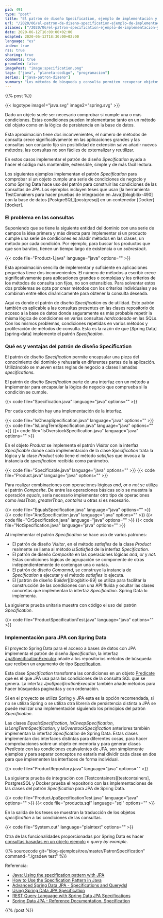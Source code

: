 ```yaml
---
pid: 491
type: "post"
title: "El patrón de diseño Specification, ejemplo de implementación y uso en JPA con Spring Data"
url: "/2020/06/el-patron-de-diseno-specification-ejemplo-de-implementacion-y-uso-en-jpa-con-spring-data/"
aliases: ["/2020/06/el-patron-specification-ejemplo-de-implementacion-y-uso-en-jpa-con-spring-data/"]
date: 2020-06-12T16:00:00+02:00
udapted: 2020-06-12T18:30:00+02:00
language: "es"
index: true
rss: true
sharing: true
comments: true
promoted: false
imagePost: "image:specification.png"
tags: ["java", "planeta-codigo", "programacion"]
series: ["java-patron-diseno"]
summary: "Los métodos de búsqueda y consulta permiten recuperar objetos de las bases de datos según los criterios deseados. Dependiendo del tamaño de la aplicación y sus casos de uso el número de consultas será más o menos grande. Con un número de consultas grande estas se vuelven complejas de mantener y generan duplicación de lógica de negocio. Para simplificar el mantenimiento de un número grande de consultas y evitar duplicidad de lógica de negocio una solución es implementar el patrón de diseño _Specification_."
---
```


{{% post %}}

{{< logotype image1="java.svg" image2="spring.svg" >}}

Dado un objeto suele ser necesario comprobar si cumple una o más condiciones. Estas condiciones pueden implementarse tanto en un método del objeto como en la lógica de persistencia en la base de datos.

Esta aproximación tiene dos inconvenientes, el número de métodos de consulta crece significativamente en las aplicaciones grandes y las consultas son conjunto fijo sin posibilidad de extensión salvo añadir nuevos métodos, las consultas no son fáciles de externalizar y reutilizar.

En estos casos implementar el patrón de diseño _Specification_ ayuda a hacer el código más mantenible, extensible, simple y de más fácil lectura.

Los siguientes ejemplos implementan el patrón _Specification_ para comprobar si un objeto cumple una serie de condiciones de negocio y como Spring Data hace uso del patrón para construir las condiciones de las consultas de JPA. Los ejemplos incluyen teses que usan [la herramienta TestConainers para hacer pruebas de integración en Java][blogbitix-490] con la base de datos [PostgreSQL][postgresql] en un contenedor [Docker][docker].

### El problema en las consultas

Suponiendo que se tiene la siguiente entidad del dominio con una serie de campos la idea primera y más directa para implementar si un producto cumple una serie de condiciones es añadir métodos en las clases, un método por cada condición. Por ejemplo, para buscar los productos que que son baratos, tienen un tiempo largo de existencia o un _sobrestock_.

{{< code file="Product-1.java" language="java" options="" >}}

Esta aproximación sencilla de implementar y suficiente en aplicaciones pequeñas tiene dos inconvenientes. El número de métodos a escribir crece significativamente para aplicaciones grandes o complejas y los criterios de los métodos de consulta son fijos, no son extensibles. Para solventar estos dos problemas se opta por crear métodos con los criterios individuales y se combinan entre ellos dinámicamente para obtener la consulta deseada.

Aquí es donde el patrón  de diseño _Specification_ es de utilidad. Este patrón también es aplicable a las consultas presentes en las clases repositorio de acceso a la base de datos donde seguramente es más probable repetir la misma lógica de condiciones en varias consultas _hardcodeado_ en las SQLs. Con los mismos problemas, condiciones repetidas en varios métodos y proliferación de métodos de consulta. Esta es la razón de que [Spring Data][spring-data] implemente el patrón _Specification_.

### Qué es y ventajas del patrón de diseño Specification

El patrón de diseño _Specification_ permite encapsular una pieza del conocimiento del dominio y rehusarla en diferentes partes de la aplicación. Utilizándolo se mueven estas reglas de negocio a clases llamadas _specifications_.

El patrón de diseño _Specification_ parte de una interfaz con un método a implementar para encapsular la lógica de negocio que comprueba si la condición se cumple.

{{< code file="Specification.java" language="java" options="" >}}

Por cada condición hay una implementación de la interfaz.

{{< code file="IsCheapSpecification.java" language="java" options="" >}}
{{< code file="IsLongTermSpecification.java" language="java" options="" >}}
{{< code file="IsOverstockSpecification.java" language="java" options="" >}}

En el objeto _Product_ se implementa el patrón _Visitor_ con la interfaz _Specificable_ donde cada implementación de la clase _Specification_ trata la lógica y la clase _Product_ solo tiene el método _satisfies_ que invoca a la instancia de _specification_ recibida como parámetro.

{{< code file="Specificable.java" language="java" options="" >}}
{{< code file="Product.java" language="java" options="" >}}

Para realizar combinaciones con operaciones lógicas _and_, _or_ o _not_ se utiliza el patrón _Composite_. De entre las operaciones básicas solo se muestra la operación _equals_, sería necesario implementar otro tipo de operaciones como _lessThan_, _greaterThan_, _contains_ u otras si es necesario.

{{< code file="EqualsSpecification.java" language="java" options="" >}}
{{< code file="AndSpecification.java" language="java" options="" >}}
{{< code file="OrSpecification.java" language="java" options="" >}}
{{< code file="NotSpecification.java" language="java" options="" >}}

Al implementar el patrón _Specification_ se hace uso de varios patrones:

* El patrón de diseño _Visitor_, en el método _satisfies_ de la clase _Product_ realmente se llama al método _isSatisfied_ de la interfaz _Specification_.
* El patrón de diseño _Composite_ en las operaciones lógicas _and_, _or_ y _not_. Estas condiciones lógicas de agrupación se componente de otras independientemente de contengan una o varias.
* El patrón de diseño _Comamnd_, se construye la instancia de _Specification_ a ejecutar y el método _satisfies_ lo ejecuta.
* El [patrón de diseño _Builder_][blogbitix-99] se utiliza para facilitar la construcción de las condiciones con una API fluida y ocultar las clases concretas que implementan la interfaz _Specification_. Spring Data lo implementa.

La siguiente prueba unitaria muestra con código el uso del patrón _Specification_.

{{< code file="ProductSpecificationTest.java" language="java" options="" >}}

### Implementación para JPA con Spring Data

El proyecto Spring Data para el acceso a bases de datos con JPA implementa el patrón de diseño _Specification_, la interfaz [JpaSpecificationExecutor](https://docs.spring.io/spring-data/jpa/docs/current/api/org/springframework/data/jpa/repository/JpaSpecificationExecutor.html) añade a los repositorios métodos de búsqueda que reciben un argumento de tipo [Specification](https://docs.spring.io/spring-data/jpa/docs/current/api/org/springframework/data/jpa/domain/Specification.html).

Esta clase _Specification_ transforma las condiciones en un objeto [Predicate](javaee8:javax/persistence/criteria/Predicate.html) que es el que JPA usa para las condiciones de la consulta SQL que se genera. La interfaz _JpaSpecificationExecutor_ también añade métodos para hacer búsquedas paginadas y con ordenación.

Si en el proyecto se utiliza Spring y JPA esta es la opción recomendada, si no se utiliza Spring o se utiliza otra librería de persistencia distinta a JPA se puede realizar una implementación siguiendo los principios del patrón _Specification_.

Las clases _EqualsSpecification_, _IsCheapSpecification_, _IsLongTermSpecification_, y _IsOverstockSpecification_ anteriores también implementan la interfaz _Specification_ de Spring Data. Estas clases implementan dos interfaces distintas para diferentes cosas, para hacer comprobaciones sobre un objeto en memoria y para generar clases _Predicate_ con las condiciones equivalentes de JPA, son símplemente ejemplos y para separar conceptos no estaría mal dividir cada clase en dos para que implementen las interfaces de forma individual.

{{< code file="ProductRepository.java" language="java" options="" >}}

La siguiente prueba de integración con [Testcontainers][testcontainers], PostgresSQL y Docker prueba el repositorio con las implementaciones de las clases del patrón _Specification_ para JPA de Spring Data.

{{< code file="ProductJpaSpecificationTest.java" language="java" options="" >}}
{{< code file="products.sql" language="sql" options="" >}}

En la salida de los teses se muestran la traducción de los objetos _specification_ a las condiciones de las consultas.

{{< code file="System.out" language="plaintext" options="" >}}

Otra de las funcionalidades proporcionadas por Spring Data es hacer [consultas basadas en un objeto ejemplo](https://docs.spring.io/spring-data/jpa/docs/current/reference/html/#query-by-example) o _query by example_.

{{% sourcecode git="blog-ejemplos/tree/master/PatronSpecification" command="./gradew test" %}}

Referencia:
* [Java: Using the specification pattern with JPA](https://www.mscharhag.com/java/specification-pattern-in-java-jpa)
* [How to Use the Specification Pattern in Java](https://dzone.com/articles/specification-pattern-quickly)
* [Advanced Spring Data JPA - Specifications and Querydsl](https://spring.io/blog/2011/04/26/advanced-spring-data-jpa-specifications-and-querydsl/)
* [Using Spring Data JPA Specification](https://dzone.com/articles/using-spring-data-jpa-specification)
* [REST Query Language with Spring Data JPA Specifications](https://www.baeldung.com/rest-api-search-language-spring-data-specifications)
* [Spring Data JPA - Reference Documentation, Specification](https://docs.spring.io/spring-data/jpa/docs/current/reference/html/#specifications)

{{% /post %}}

